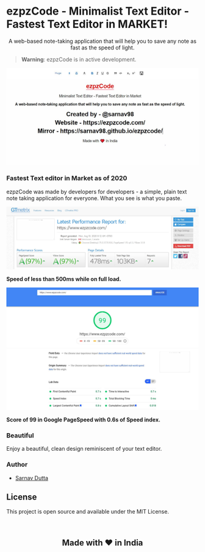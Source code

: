 <h1> ezpzCode - Minimalist Text Editor - Fastest Text Editor in MARKET! </h1>

<p align="center">A web-based note-taking application that will help you to save any note as fast as the speed of light. </p>

> **Warning**: ezpzCode is in active development.

![Screenshot](./images/screenshot.JPG)

### Fastest Text editor in Market as of 2020

ezpzCode was made by developers for developers - a simple, plain text note taking application for everyone. What you see is what you paste.

![Screenshot](./images/gtmetrix.JPG)

<b>Speed of less than 500ms while on full load.</b>

![Screenshot](./images/pagespeed.JPG)

<b>Score of 99 in Google PageSpeed with 0.6s of Speed index.</b>

### Beautiful

Enjoy a beautiful, clean design reminiscent of your text editor.

### Author

- [Sarnav Dutta](https://github.com/sarnav98)

## License

This project is open source and available under the MIT License.

<br>

<h2 style="text-align: center;">Made with ❤️ in India</h2>

